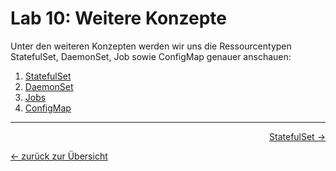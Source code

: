 # Lab 10: Weitere Konzepte

Unter den weiteren Konzepten werden wir uns die Ressourcentypen StatefulSet, DaemonSet, Job sowie ConfigMap genauer anschauen:

1. [StatefulSet](labs/10_1_statefulset.md)
1. [DaemonSet](labs/10_2_daemonset.md)
1. [Jobs](labs/10_3_jobs.md)
1. [ConfigMap](labs/10_4_configmap.md)

---

<p width="100px" align="right"><a href="10_1_statefulset.md">StatefulSet →</a></p>

[← zurück zur Übersicht](../README.md)
